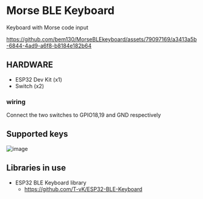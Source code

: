 # Morse BLE Keyboard
Keyboard with Morse code input

https://github.com/bem130/MorseBLEkeyboard/assets/79097169/a3413a5b-6844-4ad9-a6f8-b8184e182b64

## HARDWARE
- ESP32 Dev Kit (x1)
- Switch (x2)

### wiring
Connect the two switches to GPIO18,19 and GND respectively

## Supported keys
![image](https://github.com/bem130/MorseBLEkeyboard/assets/79097169/3777febf-15a8-441c-b185-89680d74ec4b)


## Libraries in use
- ESP32 BLE Keyboard library
    -  https://github.com/T-vK/ESP32-BLE-Keyboard
